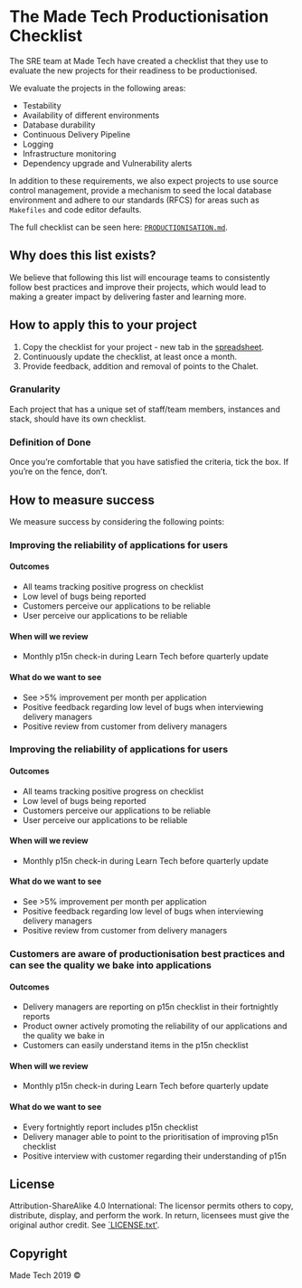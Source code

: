 # The Made Tech Productionisation Checklist

The SRE team at Made Tech have created a checklist that they use to evaluate the new projects for their readiness to be productionised.

We evaluate the projects in the following areas:

- Testability
- Availability of different environments
- Database durability
- Continuous Delivery Pipeline
- Logging
- Infrastructure monitoring
- Dependency upgrade and Vulnerability alerts

In addition to these requirements, we also expect projects to use source control management, provide a mechanism to seed the local database environment and adhere to our standards (RFCS) for areas such as `Makefiles` and code editor defaults.

The full checklist can be seen here: [`PRODUCTIONISATION.md`][link_productionisation].

## Why does this list exists?

We believe that following this list will encourage teams to consistently follow best practices and improve their projects, which would lead to making a greater impact by delivering faster and learning more.

## How to apply this to your project
  1. Copy the checklist for your project - new tab in the [spreadsheet][spreadsheet].
  2. Continuously update the checklist, at least once a month.
  3. Provide feedback, addition and removal of points to the Chalet.

### Granularity
  Each project that has a unique set of staff/team members, instances and stack, should have its own checklist.

### Definition of Done
  Once you’re comfortable that you have satisfied the criteria, tick the box. If you’re on the fence, don’t.

## How to measure success
We measure success by considering the following points:

### Improving the reliability of applications for users

#### Outcomes
  - All teams tracking positive progress on checklist
  - Low level of bugs being reported
  - Customers perceive our applications to be reliable
  - User perceive our applications to be reliable

#### When will we review
  - Monthly p15n check-in during Learn Tech before quarterly update

#### What do we want to see
  - See >5% improvement per month per application
  - Positive feedback regarding low level of bugs when interviewing delivery managers
  - Positive review from customer from delivery managers

### Improving the reliability of applications for users

#### Outcomes
  - All teams tracking positive progress on checklist
  - Low level of bugs being reported
  - Customers perceive our applications to be reliable
  - User perceive our applications to be reliable

#### When will we review
  - Monthly p15n check-in during Learn Tech before quarterly update

#### What do we want to see
  - See >5% improvement per month per application
  - Positive feedback regarding low level of bugs when interviewing delivery managers
  - Positive review from customer from delivery managers

### Customers are aware of productionisation best practices and can see the quality we bake into applications

#### Outcomes
  - Delivery managers are reporting on p15n checklist in their fortnightly reports
  - Product owner actively promoting the reliability of our applications and the quality we bake in
  - Customers can easily understand items in the p15n checklist

#### When will we review
  - Monthly p15n check-in during Learn Tech before quarterly update

#### What do we want to see
  - Every fortnightly report includes p15n checklist
  - Delivery manager able to point to the prioritisation of improving p15n checklist
  - Positive interview with customer regarding their understanding of p15n

## License

Attribution-ShareAlike 4.0 International: The licensor permits others to copy, distribute, display, and perform the work. In return, licensees must give the original author credit. See [`LICENSE.txt'](LICENSE.txt).

## Copyright

Made Tech 2019 &copy;

[link_productionisation]: /PRODUCTIONISATION.md
[spreadsheet]: https://docs.google.com/spreadsheets/d/1HRJ2SENxAnKmk66Xo6KIqRcJf6EHJqjAdpHJ3IouhyM/edit#gid=260137935
